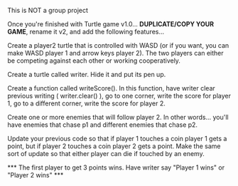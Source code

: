 This is NOT a group project

Once you're finished with Turtle game v1.0... **DUPLICATE/COPY YOUR GAME**, rename it v2, and add the following features...

Create a player2 turtle that is controlled with WASD (or if you want, you can make WASD player 1 and arrow keys player 2). The two players can either be competing against each other or working cooperatively.

Create a turtle called writer. Hide it and put its pen up.

Create a function called writeScore(). In this function, have writer clear previous writing ( writer.clear() ), go to one corner, write the score for player 1, go to a different corner, write the score for player 2.

Create one or more enemies that will follow player 2. In other words... you'll have enemies that chase p1 and different enemies that chase p2.

Update your previous code so that if player 1 touches a coin player 1 gets a point, but if player 2 touches a coin player 2 gets a point. Make the same sort of update so that either player can die if touched by an enemy.

*** The first player to get 3 points wins. Have writer say "Player 1 wins" or "Player 2 wins" ***
